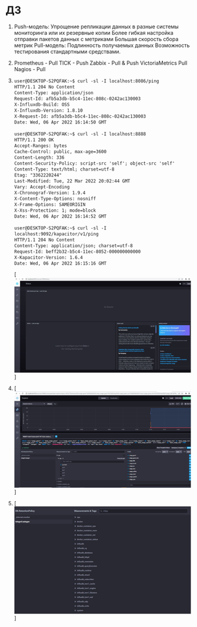 # ДЗ


1.  
    Push-модель:
        Упрощение репликации данных в разные системы мониторинга или их резервные копии 
        Более гибкая настройка отправки пакетов данных с  метриками 
        Большая скорость сбора метрик
    Pull-модель:
        Подлинность получаемых данных
        Возможность тестирования стандартными средствами.

1.
    Prometheus - Pull
    TICK - Push
    Zabbix - Pull & Push
    VictoriaMetrics Pull
    Nagios - Pull
1.   
    ```
    user@DESKTOP-S2PQFAK:~$ curl -sl -I localhost:8086/ping
    HTTP/1.1 204 No Content
    Content-Type: application/json
    Request-Id: afb5a3db-b5c4-11ec-808c-0242ac130003
    X-Influxdb-Build: OSS
    X-Influxdb-Version: 1.8.10
    X-Request-Id: afb5a3db-b5c4-11ec-808c-0242ac130003
    Date: Wed, 06 Apr 2022 16:14:50 GMT

    user@DESKTOP-S2PQFAK:~$ curl -sl -I localhost:8888
    HTTP/1.1 200 OK
    Accept-Ranges: bytes
    Cache-Control: public, max-age=3600
    Content-Length: 336
    Content-Security-Policy: script-src 'self'; object-src 'self'
    Content-Type: text/html; charset=utf-8
    Etag: "3362220244"
    Last-Modified: Tue, 22 Mar 2022 20:02:44 GMT
    Vary: Accept-Encoding
    X-Chronograf-Version: 1.9.4
    X-Content-Type-Options: nosniff
    X-Frame-Options: SAMEORIGIN
    X-Xss-Protection: 1; mode=block
    Date: Wed, 06 Apr 2022 16:14:52 GMT

    user@DESKTOP-S2PQFAK:~$ curl -sl -I localhost:9092/kapacitor/v1/ping
    HTTP/1.1 204 No Content
    Content-Type: application/json; charset=utf-8
    Request-Id: beff2b32-b5c4-11ec-8052-000000000000
    X-Kapacitor-Version: 1.6.4
    Date: Wed, 06 Apr 2022 16:15:16 GMT

    ```
    [![screnshot3](./3.JPG "screnshot3")]
 

1.  [![screnshot4](./4.JPG "screnshot4")]

1.   [![screnshot5](./5.JPG "screnshot5")]
